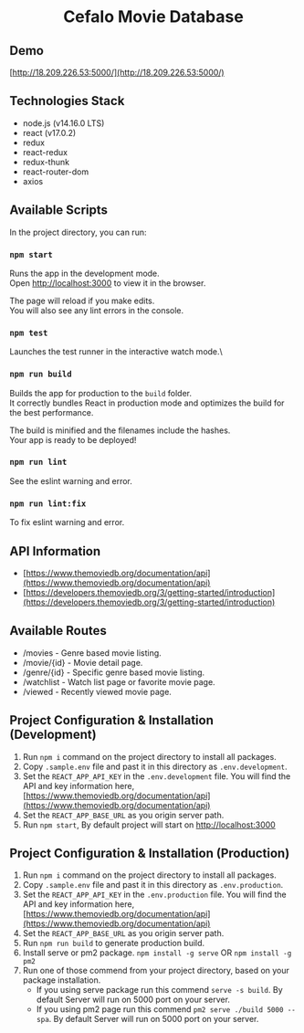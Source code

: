 <h1 align='center'>
    Cefalo Movie Database
</h1>


## Demo
[http://18.209.226.53:5000/](http://18.209.226.53:5000/)

## Technologies Stack

- node.js (v14.16.0 LTS)
- react (v17.0.2)
- redux
- react-redux
- redux-thunk
- react-router-dom
- axios

## Available Scripts

In the project directory, you can run:

### `npm start`

Runs the app in the development mode.\
Open [http://localhost:3000](http://localhost:3000) to view it in the browser.

The page will reload if you make edits.\
You will also see any lint errors in the console.

### `npm test`

Launches the test runner in the interactive watch mode.\

### `npm run build`

Builds the app for production to the `build` folder.\
It correctly bundles React in production mode and optimizes the build for the best performance.

The build is minified and the filenames include the hashes.\
Your app is ready to be deployed!

### `npm run lint`

See the eslint warning and error.

### `npm run lint:fix`

To fix eslint warning and error.

## API Information
- [https://www.themoviedb.org/documentation/api](https://www.themoviedb.org/documentation/api)
- [https://developers.themoviedb.org/3/getting-started/introduction](https://developers.themoviedb.org/3/getting-started/introduction)

## Available Routes
- /movies - Genre based movie listing.
- /movie/{id} - Movie detail page.
- /genre/{id} - Specific genre based movie listing.
- /watchlist - Watch list page or favorite movie page.
- /viewed - Recently viewed movie page.
## Project Configuration & Installation (Development)

1. Run `npm i` command on the project directory to install all packages.
2. Copy `.sample.env` file and past it in this directory as `.env.development`.
3. Set the `REACT_APP_API_KEY` in the `.env.development` file. You will find the API and key information here, [https://www.themoviedb.org/documentation/api](https://www.themoviedb.org/documentation/api)
4. Set the `REACT_APP_BASE_URL` as you origin server path.
5. Run `npm start`, By default project will start on [http://localhost:3000](http://localhost:3000) 

## Project Configuration & Installation (Production)

1. Run `npm i` command on the project directory to install all packages.
2. Copy `.sample.env` file and past it in this directory as `.env.production`.
3. Set the `REACT_APP_API_KEY` in the `.env.production` file. You will find the API and key information here, [https://www.themoviedb.org/documentation/api](https://www.themoviedb.org/documentation/api) 
4. Set the `REACT_APP_BASE_URL` as you origin server path.
5. Run `npm run build` to generate production build.
5. Install serve or pm2 package. `npm install -g serve` OR `npm install -g pm2`
6. Run one of those commend from your project directory, based on your package installation.
    - If you using serve package run this commend `serve -s build`. By default Server will run on 5000 port on your server.
    - If you using pm2 page run this commend `pm2 serve ./build 5000 --spa`. By default Server will run on 5000 port on your server.




